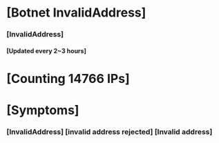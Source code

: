 # [Botnet InvalidAddress]
### [InvalidAddress]
#### [Updated every 2~3 hours]

# [Counting 14766 IPs]

# [Symptoms] 

###   [InvalidAddress] [invalid address rejected] [Invalid address]

